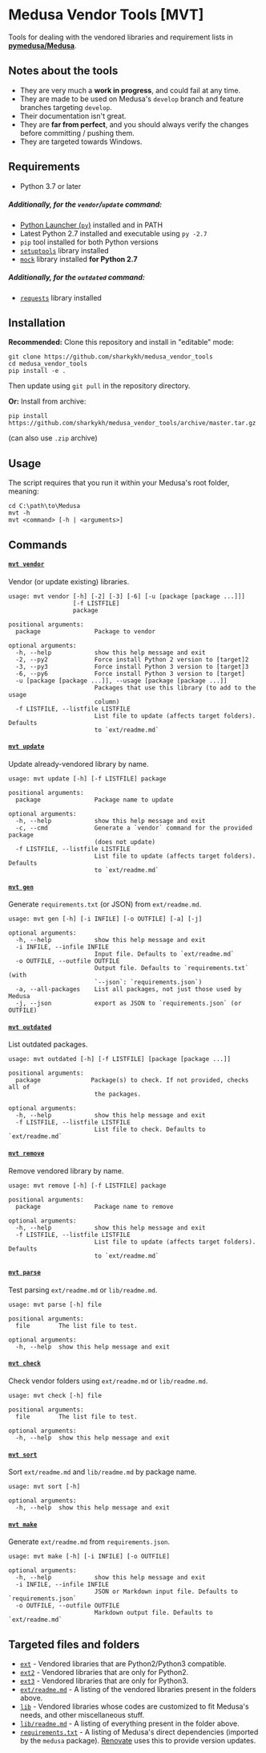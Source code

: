 # Medusa Vendor Tools [MVT]

Tools for dealing with the vendored libraries and requirement lists in [**pymedusa/Medusa**](https://github.com/pymedusa/Medusa).

## Notes about the tools
- They are very much a **work in progress**, and could fail at any time.
- They are made to be used on Medusa's `develop` branch and feature branches targeting `develop`.
- Their documentation isn't great.
- They are **far from perfect**, and you should always verify the changes before committing / pushing them.
- They are targeted towards Windows.

## Requirements
- Python 3.7 or later
##### Additionally, for the `vendor`/`update` command:
- [Python Launcher (`py`)](https://docs.python.org/3/using/windows.html#launcher) installed and in PATH
- Latest Python 2.7 installed and executable using `py -2.7`
- `pip` tool installed for both Python versions
- [`setuptools`](https://pypi.org/project/setuptools) library installed
- [`mock`](https://pypi.org/project/mock) library installed **for Python 2.7**
##### Additionally, for the `outdated` command:
- [`requests`](https://pypi.org/project/requests) library installed

## Installation
**Recommended:** Clone this repository and install in "editable" mode:
```shell
git clone https://github.com/sharkykh/medusa_vendor_tools
cd medusa_vendor_tools
pip install -e .
```
Then update using `git pull` in the repository directory.

**Or:** Install from archive:
```shell
pip install https://github.com/sharkykh/medusa_vendor_tools/archive/master.tar.gz
```
(can also use `.zip` archive)

## Usage
The script requires that you run it within your Medusa's root folder, meaning:
```shell
cd C:\path\to\Medusa
mvt -h
mvt <command> [-h | <arguments>]
```

## Commands

#### [`mvt vendor`](/mvt/vendor.py)
Vendor (or update existing) libraries.
```
usage: mvt vendor [-h] [-2] [-3] [-6] [-u [package [package ...]]]
                  [-f LISTFILE]
                  package

positional arguments:
  package               Package to vendor

optional arguments:
  -h, --help            show this help message and exit
  -2, --py2             Force install Python 2 version to [target]2
  -3, --py3             Force install Python 3 version to [target]3
  -6, --py6             Force install Python 3 version to [target]
  -u [package [package ...]], --usage [package [package ...]]
                        Packages that use this library (to add to the usage
                        column)
  -f LISTFILE, --listfile LISTFILE
                        List file to update (affects target folders). Defaults
                        to `ext/readme.md`
```

#### [`mvt update`](/mvt/update.py)
Update already-vendored library by name.
```
usage: mvt update [-h] [-f LISTFILE] package

positional arguments:
  package               Package name to update

optional arguments:
  -h, --help            show this help message and exit
  -c, --cmd             Generate a `vendor` command for the provided package
                        (does not update)
  -f LISTFILE, --listfile LISTFILE
                        List file to update (affects target folders). Defaults
                        to `ext/readme.md`
```

#### [`mvt gen`](/mvt/gen_req.py)
Generate `requirements.txt` (or JSON) from `ext/readme.md`.
```
usage: mvt gen [-h] [-i INFILE] [-o OUTFILE] [-a] [-j]

optional arguments:
  -h, --help            show this help message and exit
  -i INFILE, --infile INFILE
                        Input file. Defaults to `ext/readme.md`
  -o OUTFILE, --outfile OUTFILE
                        Output file. Defaults to `requirements.txt` (with
                        `--json`: `requirements.json`)
  -a, --all-packages    List all packages, not just those used by Medusa
  -j, --json            export as JSON to `requirements.json` (or OUTFILE)
```

#### [`mvt outdated`](/mvt/outdated.py)
List outdated packages.
```
usage: mvt outdated [-h] [-f LISTFILE] [package [package ...]]

positional arguments:
  package              Package(s) to check. If not provided, checks all of
                        the packages.

optional arguments:
  -h, --help            show this help message and exit
  -f LISTFILE, --listfile LISTFILE
                        List file to check. Defaults to `ext/readme.md`
```

#### [`mvt remove`](/mvt/remove.py)
Remove vendored library by name.
```
usage: mvt remove [-h] [-f LISTFILE] package

positional arguments:
  package               Package name to remove

optional arguments:
  -h, --help            show this help message and exit
  -f LISTFILE, --listfile LISTFILE
                        List file to update (affects target folders). Defaults
                        to `ext/readme.md`
```

#### [`mvt parse`](/mvt/parse.py)
Test parsing `ext/readme.md` or `lib/readme.md`.
```
usage: mvt parse [-h] file

positional arguments:
  file        The list file to test.

optional arguments:
  -h, --help  show this help message and exit
```

#### [`mvt check`](/mvt/check.py)
Check vendor folders using `ext/readme.md` or `lib/readme.md`.
```
usage: mvt check [-h] file

positional arguments:
  file        The list file to test.

optional arguments:
  -h, --help  show this help message and exit
```

#### [`mvt sort`](/mvt/sort.py)
Sort `ext/readme.md` and `lib/readme.md` by package name.
```
usage: mvt sort [-h]

optional arguments:
  -h, --help  show this help message and exit
```

#### [`mvt make`](/mvt/make_md.py)
Generate `ext/readme.md` from `requirements.json`.
```
usage: mvt make [-h] [-i INFILE] [-o OUTFILE]

optional arguments:
  -h, --help            show this help message and exit
  -i INFILE, --infile INFILE
                        JSON or Markdown input file. Defaults to `requirements.json`
  -o OUTFILE, --outfile OUTFILE
                        Markdown output file. Defaults to `ext/readme.md`
```

## Targeted files and folders
- [`ext`](https://github.com/pymedusa/Medusa/tree/develop/ext) - Vendored libraries that are Python2/Python3 compatible.
- [`ext2`](https://github.com/pymedusa/Medusa/tree/develop/ext2) - Vendored libraries that are only for Python2.
- [`ext3`](https://github.com/pymedusa/Medusa/tree/develop/ext3) - Vendored libraries that are only for Python3.
- [`ext/readme.md`](https://github.com/pymedusa/Medusa/blob/develop/ext/readme.md) - A listing of the vendored libraries present in the folders above.
- [`lib`](https://github.com/pymedusa/Medusa/blob/develop/lib) - Vendored libraries whose codes are customized to fit Medusa's needs, and other miscellaneous stuff.
- [`lib/readme.md`](https://github.com/pymedusa/Medusa/blob/develop/lib/readme.md) - A listing of everything present in the folder above.
- [`requirements.txt`](https://github.com/pymedusa/Medusa/blob/develop/requirements.txt) - A listing of Medusa's direct dependencies (imported by the `medusa` package). [Renovate](https://github.com/apps/renovate) uses this to provide version updates.
